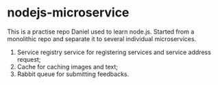 # nodejs-microservice

This is a practise repo Daniel used to learn node.js. Started from a monolithic repo and separate it to several individual microservices.

1. Service registry service for registering services and service address request;
2. Cache for caching images and text;
3. Rabbit queue for submitting feedbacks.
